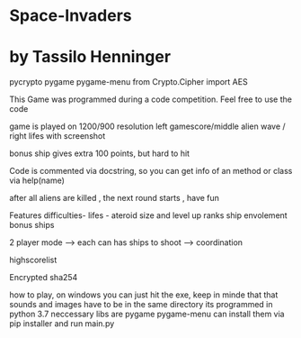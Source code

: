 # Space-Invaders
# by Tassilo Henninger

pycrypto
pygame
pygame-menu
from Crypto.Cipher import AES

This Game was programmed during a code competition.
Feel free to use the code 

game is played on 1200/900 resolution
left gamescore/middle alien wave / right lifes
with screenshot

bonus ship gives extra 100 points, but hard to hit

Code is commented via docstring, so you can get info of an method or class via help(name)


after all aliens are killed , the next round starts , have fun


Features
difficulties- lifes - ateroid size and level up ranks
ship envolement
bonus ships



2 player mode --> each can has ships to shoot --> coordination

highscorelist

Encrypted sha254


how to play, on windows you can just hit the exe, keep in minde that that sounds and images have to be in the same directory
its programmed in python 3.7 
neccessary libs are pygame pygame-menu
can install them via pip installer and run main.py


